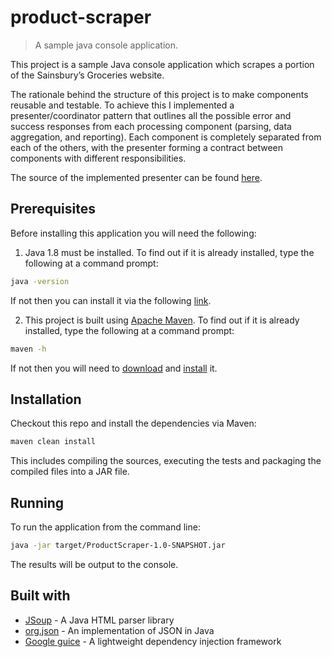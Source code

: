 # product-scraper

> A sample java console application.

This project is a sample Java console application which scrapes a portion of the Sainsbury’s Groceries website.

The rationale behind the structure of this project is to make components reusable and testable. To achieve this I implemented a presenter/coordinator pattern that outlines all the possible error and success responses from each processing component (parsing, data aggregation, and reporting).  Each component is completely separated from each of the others, with the presenter forming a contract between components with different responsibilities.

The source of the implemented presenter can be found [here](https://github.com/seanives/product-scraper/blob/master/src/main/java/com/seanives/productscraper/presenter/ProductPresenter.java).

## Prerequisites

Before installing this application you will need the following:

1. Java 1.8 must be installed.  To find out if it is already installed, type the following at a command prompt:
```bash
java -version 
```
If not then you can install it via the following [link](https://java.com/en/download/help/download_options.xml).

2. This project is built using [Apache Maven](https://maven.apache.org/). To find out if it is already installed, type the following at a command prompt:
```bash
maven -h
```
If not then you will need to [download](https://maven.apache.org/download.cgi) and [install](https://maven.apache.org/install.html) it.

## Installation

Checkout this repo and install the dependencies via Maven:

``` bash
maven clean install 
```

This includes compiling the sources, executing the tests and packaging the compiled files into a JAR file.

## Running
To run the application from the command line:

```bash
java -jar target/ProductScraper-1.0-SNAPSHOT.jar
```

The results will be output to the console.

## Built with

* [JSoup](https://jsoup.org/) - A Java HTML parser library
* [org.json](https://github.com/stleary/JSON-java) - An implementation of JSON in Java
* [Google guice](https://github.com/google/guice) - A lightweight dependency injection framework
